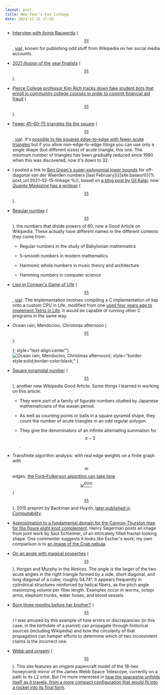 ```yaml
---
layout: post
title: New Year's Eve linkage
date: 2021-12-31 17:26
---
```

* [Interview with Annie Rauwerda](https://diff.wikimedia.org/2021/12/07/from-the-depths-of-wikipedia-an-interview-with-wikimedian-and-influencer-annie-rauwerda/) <span style="white-space:nowrap">([$$\mathbb{M}$$](https://mathstodon.xyz/@11011110/107461087724307059),</span> [via](https://boingboing.net/2021/12/15/interview-with-boing-boing-contributor-annie-rauwerda-of-depths-of-wikipedia-fame.html)), known for publishing odd stuff from Wikipedia on her social media accounts.

* [2021 illusion of the year finalists](http://illusionoftheyear.com/cat/top-10-finalists/2021/) <span style="white-space:nowrap">([$$\mathbb{M}$$](https://mathstodon.xyz/@11011110/107463658141187162)).</span>

* [Pierce College professor Kim Rich tracks down fake student bots that enroll in community college courses in order to commit financial aid fraud](https://www.latimes.com/california/story/2021-12-17/fake-student-bots-enrolled-in-community-colleges-one-professor-has-become-a-bot-sleuthing-continues-to-fight-them) <span style="white-space:nowrap">([$$\mathbb{M}$$](https://mathstodon.xyz/@11011110/107475116980269890)).</span>

* [Fewer 45-60-75 triangles tile the square](https://community.wolfram.com/groups/-/m/t/2409294) <span style="white-space:nowrap">([$$\mathbb{M}$$](https://mathstodon.xyz/@11011110/107483368100385397),</span> [via](https://twitter.com/mathpuzzle/status/1461421712956956673)). It's [possible to tile squares edge-to-edge with fewer acute triangles](https://www.ics.uci.edu/~eppstein/junkyard/acute-square/) but if you allow non-edge-to-edge tilings you can use only a single shape (but different sizes) of acute triangle, this one. The minimum number of triangles has been gradually reduced since 1990 when this was discovered; now it's down to 32.

* I posted a link to [Ben Green's super-polynomial lower bounds](https://arxiv.org/abs/2102.01543) for off-diagonal van der Waerden numbers [last February]({{site.baseurl}}{% post_url 2021-02-15-linkage %}), based on [a blog post by Gil Kalai](https://gilkalai.wordpress.com/2021/02/08/to-cheer-you-up-in-difficult-times-20-ben-green-presents-super-polynomial-lower-bounds-for-off-diagonal-van-der-waerden-numbers-w3k/); now [_Quanta Magazine_ has a writeup](https://www.quantamagazine.org/oxford-math) <span style="white-space:nowrap">([$$\mathbb{M}$$](https://mathstodon.xyz/@11011110/107489055840096416)).</span>

* [Regular number](https://en.wikipedia.org/wiki/Regular_number) <span style="white-space:nowrap">([$$\mathbb{M}$$](https://mathstodon.xyz/@11011110/107491473069445206)),</span> the numbers that divide powers of 60, now a Good Article on Wikipedia. These actually have different names in the different contexts they come from:

  - Regular numbers in the study of Babylonian mathematics

  - 5-smooth numbers in modern mathematics

  - Harmonic whole numbers in music theory and architecture

  - Hamming numbers in computer science

* [Lisp in Conway's Game of Life](https://github.com/woodrush/lisp-in-life) <span style="white-space:nowrap">([$$\mathbb{M}$$](https://mathstodon.xyz/@11011110/107497380214288478),</span> [via](https://lobste.rs/s/lqt472/lisp_interpreter_implemented_conway_s)). The implementation involves compiling a C implementation of lisp onto a custom CPU in Life, modified from one [used four years ago to implement Tetris in Life](https://codegolf.stackexchange.com/questions/11880/build-a-working-game-of-tetris-in-conways-game-of-life/142673). It would be capable of running other C programs in the same way.

* Ocean rain, Mendocino, Christmas afternoon <span style="white-space:nowrap">([$$\mathbb{M}$$](https://mathstodon.xyz/@11011110/107511339824111098)):</span>

  {: style="text-align:center"}
![Ocean rain, Mendocino, Christmas afternoon](https://www.ics.uci.edu/~eppstein/pix/xmen/OceanRainMendocinoXmas-m.jpg){: style="border-style:solid;border-color:black;" }

* [Square pyramidal number](https://en.wikipedia.org/wiki/Square_pyramidal_number) <span style="white-space:nowrap">([$$\mathbb{M}$$](https://mathstodon.xyz/@11011110/107516162974520461)),</span> another new Wikipedia Good Article. Some things I learned in working on this article:

  - They were part of a family of figurate numbers studied by Japanese mathematicians of the wasan period.
  
  - As well as counting points or balls in a square pyramid shape, they count the number of acute triangles in an odd regular polygon.

  - They give the denominators of an infinite alternating summation for $$\pi-3$$.

* Transfinite algorithm analysis: with real edge weights on a finite graph with $$m$$ edges, [the Ford–Fulkerson algorithm can take time $$\omega^{\Theta(m)}$$](https://arxiv.org/abs/1504.04363) <span style="white-space:nowrap">([$$\mathbb{M}$$](https://mathstodon.xyz/@gnivasch/107462555115098475)).</span> 2015 preprint by Backman and Huynh, [later published in _Computability_](https://doi.org/10.3233/COM-180082).

* [Approximation to a fundamental domain for the Cannon-Thurston map for the figure eight knot complement](https://mathstodon.xyz/@henryseg/107500629939378459). Henry Segerman posts an image from joint work by Saul Schleimer, of an intricately filled fractal-looking shape. One commenter suggests it looks like Escher's work; my own comparison is to [an image of the Crab nebula](https://botsin.space/@APoD/107500725269227434).

* [On an angle with magical properties](https://www.ams.org/journals/notices/202201/rnoti-p22.pdf) <span style="white-space:nowrap">([$$\mathbb{M}$$](https://mathstodon.xyz/@11011110/107533528388789130)),</span> Horgan and Murphy in the _Notices_.  The angle is the larger of the two acute angles in the right triangle formed by a side, short diagonal, and long diagonal of a cube, roughly 54.74°. It appears frequently in cylindrical structures reinforced by helical fibers, as the pitch angle maximizing volume per fiber length. Examples occur in worms, octopi arms, elephant trunks, water hoses, and blood vessels.

* [Born three months before her brother?](https://en.wikipedia.org/wiki/Wikipedia:Wikipedia_Signpost/2021-12-28/Serendipity) <span style="white-space:nowrap">([$$\mathbb{M}$$](https://mathstodon.xyz/@11011110/107540664762715818))</span> I was amused by this example of how errors or discrepancies (in this case, in the birthdate of a pianist) can propagate through historical sources (including Wikipedia) and how the circularity of that propagation can hamper efforts to determine which of two inconsistent claims is the incorrect one.

* [Webb and origami](https://webb.nasa.gov/content/features/origami.html) <span style="white-space:nowrap">([$$\mathbb{M}$$](https://mathstodon.xyz/@11011110/107544466738561736)).</span> This site features an origami papercraft model of the 18-hex honeycomb mirror of the James Webb Space Telescope, currently on a path to its L2 orbit. But I'm more interested in [how the spaceship unfolds itself as it travels, from a more compact configuration that would fit into a rocket into its final form](https://www.youtube.com/watch?v=RzGLKQ7_KZQ).
